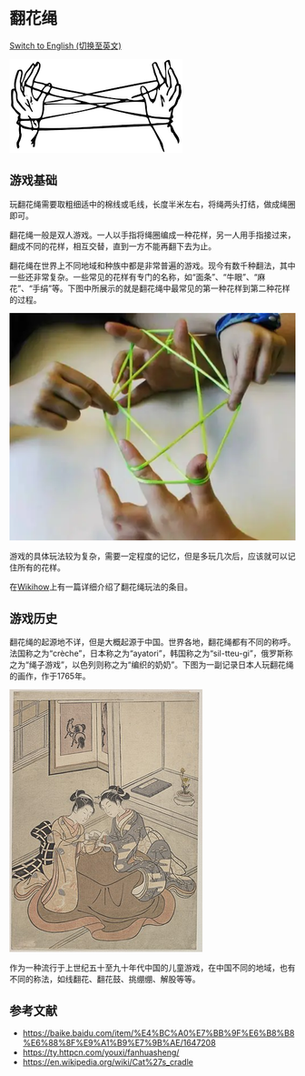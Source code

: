 # 翻花绳

[Switch to English (切换至英文)](../../English/Games/Cat's%20Cradle.md)

![center | 500](../../_Images/wikipedia%20cradle.png)

## 游戏基础

玩翻花绳需要取粗细适中的棉线或毛线，长度半米左右，将绳两头打结，做成绳圈即可。

翻花绳一般是双人游戏。一人以手指将绳圈编成一种花样，另一人用手指接过来，翻成不同的花样，相互交替，直到一方不能再翻下去为止。

翻花绳在世界上不同地域和种族中都是非常普遍的游戏。现今有数千种翻法，其中一些还非常复杂。一些常见的花样有专门的名称，如“面条”、“牛眼”、“麻花”、“手绢”等。下图中所展示的就是翻花绳中最常见的第一种花样到第二种花样的过程。

![center | 500](../../_Images/cradle%201%20to%202.png)

游戏的具体玩法较为复杂，需要一定程度的记忆，但是多玩几次后，应该就可以记住所有的花样。

在[Wikihow](https://www.wikihow.com/Play-The-Cat%27s-Cradle-Game)上有一篇详细介绍了翻花绳玩法的条目。

## 游戏历史

翻花绳的起源地不详，但是大概起源于中国。世界各地，翻花绳都有不同的称呼。法国称之为“crèche”，日本称之为“ayatori”，韩国称之为“sil-tteu-gi”，俄罗斯称之为“绳子游戏”，以色列则称之为“编织的奶奶”。下图为一副记录日本人玩翻花绳的画作，作于1765年。

![center | 500](../../_Images/japan%20cradle.png)

作为一种流行于上世纪五十至九十年代中国的儿童游戏，在中国不同的地域，也有不同的称法，如线翻花、翻花鼓、挑绷绷、解股等等。

## 参考文献
- https://baike.baidu.com/item/%E4%BC%A0%E7%BB%9F%E6%B8%B8%E6%88%8F%E9%A1%B9%E7%9B%AE/1647208
- https://ty.httpcn.com/youxi/fanhuasheng/
- https://en.wikipedia.org/wiki/Cat%27s_cradle